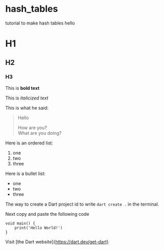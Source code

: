 # hash_tables
tutorial to make hash tables
hello

# H1
## H2
### H3

This is **bold text**

This is *italicized text*

This is what he said:

>Hello
>
>How are you?  
>What are you doing?

Here is an ordered list:
1. one
2. two
3. three
   
Here is a bullet list:
- one
- two
- three

The way to create a Dart project id to write `dart create .` in the terminal.

Next copy and paste the following code

```
void main() {
    print('Hello World!')
}
```

Visit [the Dart website]{https://dart.dev/get-dart}